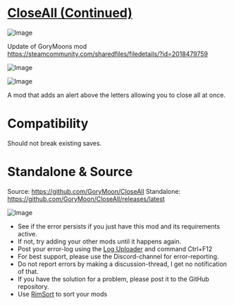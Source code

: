 # [CloseAll (Continued)]()

![Image](https://i.imgur.com/buuPQel.png)

Update of GoryMoons mod https://steamcommunity.com/sharedfiles/filedetails/?id=2018479759

![Image](https://i.imgur.com/pufA0kM.png)
	
![Image](https://i.imgur.com/Z4GOv8H.png)

A mod that adds an alert above the letters allowing you to close all at once.

# Compatibility

Should not break existing saves.

# Standalone &amp; Source

Source: https://github.com/GoryMoon/CloseAll
Standalone: https://github.com/GoryMoon/CloseAll/releases/latest

![Image](https://i.imgur.com/PwoNOj4.png)



-  See if the error persists if you just have this mod and its requirements active.
-  If not, try adding your other mods until it happens again.
-  Post your error-log using the [Log Uploader](https://steamcommunity.com/sharedfiles/filedetails/?id=2873415404) and command Ctrl+F12
-  For best support, please use the Discord-channel for error-reporting.
-  Do not report errors by making a discussion-thread, I get no notification of that.
-  If you have the solution for a problem, please post it to the GitHub repository.
-  Use [RimSort](https://github.com/RimSort/RimSort/releases/latest) to sort your mods


